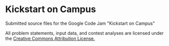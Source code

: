 # Kickstart on Campus
Submitted source files for the Google Code Jam "Kickstart on Campus"

All problem statements, input data, and contest analyses are licensed under the [Creative Commons Attribution License.](https://creativecommons.org/licenses/by/3.0/)
